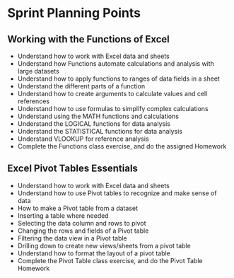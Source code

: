 # Sprint Planning Points

## Working with the Functions of Excel

- Understand how to work with Excel data and sheets
- Understand how Functions automate calculations and analysis with large datasets
- Understand how to apply functions to ranges of data fields in a sheet
- Understand the different parts of a function
- Understand how to create arguments to calculate values and cell references
- Understand how to use formulas to simplify complex calculations
- Understand using the MATH functions and calculations
- Understand the LOGICAL functions for data analysis
- Understand the STATISTICAL functions for data analysis
- Understand VLOOKUP for reference analysis
- Complete the Functions class exercise, and do the assigned Homework

## Excel Pivot Tables Essentials

- Understand how to work with Excel data and sheets
- Understand how to use Pivot tables to recognize and make sense of data
- How to make a Pivot table from a dataset
- Inserting a table where needed
- Selecting the data column and rows to pivot
- Changing the rows and fields of a Pivot table
- Filtering the data view in a Pivot table
- Drilling down to create new views/sheets from a pivot table
- Understand how to format the layout of a pivot table
- Complete the Pivot Table class exercise, and do the Pivot Table Homework
